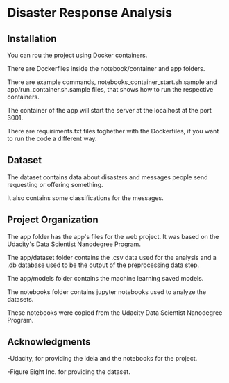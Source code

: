 # Disaster Response Analysis


## Installation

You can rou the project using Docker containers.

There are Dockerfiles inside the notebook/container and app folders.

There are example commands, notebooks\_container\_start.sh.sample and app/run_container.sh.sample files, that shows how to run the respective containers.

The container of the app will start the server at the localhost at the port 3001.

There are requiriments.txt files toghether with the Dockerfiles, if you want to run the code a different way.

## Dataset

The dataset contains data about disasters and messages people send requesting or offering something.

It also contains some classifications for the messages.

## Project Organization

The app folder has the app's files for the web project. It was based on the Udacity's Data Scientist Nanodegree Program.

The app/dataset folder contains the .csv data used for the analysis and a .db database used to be the output of the preprocessing data step.

The app/models folder contains the machine learning saved models.

The notebooks folder contains jupyter notebooks used to analyze the datasets.

These notebooks were copied from the Udacity Data Scientist Nanodegree Program.

## Acknowledgments

-Udacity, for providing the ideia and the notebooks for the project.

-Figure Eight Inc. for providing the dataset.

